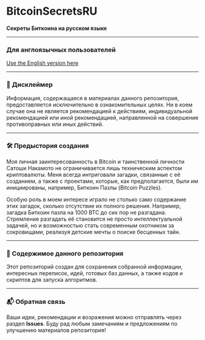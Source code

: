 # BitcoinSecretsRU  
**Секреты Биткоина на русском языке**  

---

### Для англоязычных пользователей  
[Use the English version here](#)

---

### 📜 Дисклеймер

Информация, содержащаяся в материалах данного репозитория, предоставляется исключительно в ознакомительных целях. Ни в коем случае она не является рекомендацией к действиям, индивидуальной рекомендацией или иной рекомендацией, направленной на совершение противоправных или иных действий.

---

### 🛠️ Предыстория создания

Моя личная заинтересованность в Bitcoin и таинственной личности Сатоши Накамото не ограничивается лишь техническим аспектом криптовалюты. Меня всегда интриговали загадки, связанные с её созданием, а также с проектами, которые, как предполагается, были им инициированы, например, Биткоин Пазлы (Bitcoin Puzzles).

Особую роль в моем интересе играло не столько само содержание этих загадок, сколько отсутствие их полного решения. Например, загадка Биткоин пазла на 1000 BTC до сих пор не разгадана. Стремление разгадать её становится не просто интеллектуальной задачей, но и возможностью стать современным охотником за сокровищами, реализуя детские мечты о поиске бесценных тайн.

---

### 📂 Содержимое данного репозитория

Этот репозиторий создан для сохранения собранной информации, интересных переписок, идей, готовых баз данных, а также кодов и скриптов для запуска алгоритмов.

---

### 📬 Обратная связь

Ваши идеи, рекомендации и возражения можно отправлять через раздел **Issues**. Буду рад любым замечаниям и предложениям по улучшению материалов репозитория!
